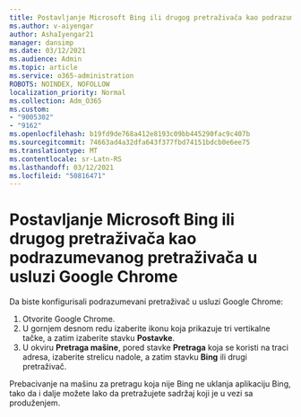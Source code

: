 ```yaml
---
title: Postavljanje Microsoft Bing ili drugog pretraživača kao podrazumevanog pretraživača u usluzi Google Chrome
ms.author: v-aiyengar
author: AshaIyengar21
manager: dansimp
ms.date: 03/12/2021
ms.audience: Admin
ms.topic: article
ms.service: o365-administration
ROBOTS: NOINDEX, NOFOLLOW
localization_priority: Normal
ms.collection: Adm_O365
ms.custom:
- "9005302"
- "9162"
ms.openlocfilehash: b19fd9de768a412e8193c09bb445290fac9c407b
ms.sourcegitcommit: 74663ad4a32dfa643f377fbd74151bdcb0e6ee75
ms.translationtype: MT
ms.contentlocale: sr-Latn-RS
ms.lasthandoff: 03/12/2021
ms.locfileid: "50816471"
---
```

# <a name="set-microsoft-bing-or-another-search-engine-as-the-default-search-engine-in-google-chrome"></a>Postavljanje Microsoft Bing ili drugog pretraživača kao podrazumevanog pretraživača u usluzi Google Chrome

Da biste konfigurisali podrazumevani pretraživač u usluzi Google Chrome:

1. Otvorite Google Chrome.
1. U gornjem desnom redu izaberite ikonu koja prikazuje tri vertikalne tačke, a zatim izaberite stavku **Postavke**.
1. U okviru **Pretraga mašine**, pored stavke **Pretraga** koja se koristi na traci adresa, izaberite strelicu nadole, a zatim stavku **Bing** ili drugi pretraživač.

Prebacivanje na mašinu za pretragu koja nije Bing ne uklanja aplikaciju Bing, tako da i dalje možete lako da pretražujete sadržaj koji je u vezi sa produženjem.
